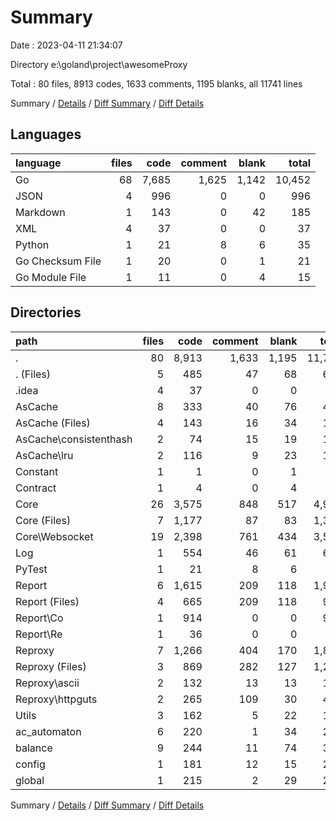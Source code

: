 # Summary

Date : 2023-04-11 21:34:07

Directory e:\\goland\\project\\awesomeProxy

Total : 80 files,  8913 codes, 1633 comments, 1195 blanks, all 11741 lines

Summary / [Details](details.md) / [Diff Summary](diff.md) / [Diff Details](diff-details.md)

## Languages
| language | files | code | comment | blank | total |
| :--- | ---: | ---: | ---: | ---: | ---: |
| Go | 68 | 7,685 | 1,625 | 1,142 | 10,452 |
| JSON | 4 | 996 | 0 | 0 | 996 |
| Markdown | 1 | 143 | 0 | 42 | 185 |
| XML | 4 | 37 | 0 | 0 | 37 |
| Python | 1 | 21 | 8 | 6 | 35 |
| Go Checksum File | 1 | 20 | 0 | 1 | 21 |
| Go Module File | 1 | 11 | 0 | 4 | 15 |

## Directories
| path | files | code | comment | blank | total |
| :--- | ---: | ---: | ---: | ---: | ---: |
| . | 80 | 8,913 | 1,633 | 1,195 | 11,741 |
| . (Files) | 5 | 485 | 47 | 68 | 600 |
| .idea | 4 | 37 | 0 | 0 | 37 |
| AsCache | 8 | 333 | 40 | 76 | 449 |
| AsCache (Files) | 4 | 143 | 16 | 34 | 193 |
| AsCache\\consistenthash | 2 | 74 | 15 | 19 | 108 |
| AsCache\\lru | 2 | 116 | 9 | 23 | 148 |
| Constant | 1 | 1 | 0 | 1 | 2 |
| Contract | 1 | 4 | 0 | 4 | 8 |
| Core | 26 | 3,575 | 848 | 517 | 4,940 |
| Core (Files) | 7 | 1,177 | 87 | 83 | 1,347 |
| Core\\Websocket | 19 | 2,398 | 761 | 434 | 3,593 |
| Log | 1 | 554 | 46 | 61 | 661 |
| PyTest | 1 | 21 | 8 | 6 | 35 |
| Report | 6 | 1,615 | 209 | 118 | 1,942 |
| Report (Files) | 4 | 665 | 209 | 118 | 992 |
| Report\\Co | 1 | 914 | 0 | 0 | 914 |
| Report\\Re | 1 | 36 | 0 | 0 | 36 |
| Reproxy | 7 | 1,266 | 404 | 170 | 1,840 |
| Reproxy (Files) | 3 | 869 | 282 | 127 | 1,278 |
| Reproxy\\ascii | 2 | 132 | 13 | 13 | 158 |
| Reproxy\\httpguts | 2 | 265 | 109 | 30 | 404 |
| Utils | 3 | 162 | 5 | 22 | 189 |
| ac_automaton | 6 | 220 | 1 | 34 | 255 |
| balance | 9 | 244 | 11 | 74 | 329 |
| config | 1 | 181 | 12 | 15 | 208 |
| global | 1 | 215 | 2 | 29 | 246 |

Summary / [Details](details.md) / [Diff Summary](diff.md) / [Diff Details](diff-details.md)